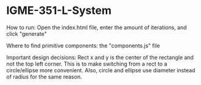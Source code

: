 # IGME-351-L-System

How to run: Open the index.html file, enter the amount of iterations, and click "generate"

Where to find primitive components: the "components.js" file

Important design decisions: Rect x and y is the center of the rectangle and not the top left corner. This is to make switching from a rect to a circle/ellipse more convenient. Also, circle and ellipse use diameter instead of radius for the same reason.

